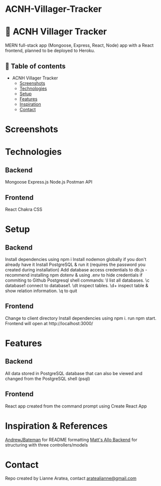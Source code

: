 # ACNH-Villager-Tracker

# 🍃 ACNH Villager Tracker 
MERN full-stack app (Mongoose, Express, React, Node) app with a React frontend, planned to be deployed to Heroku. 

## 📄 Table of contents
* ACNH Villager Tracker
  * [Screenshots](#screenshots)
  * [Technologies](#technologies)
  * [Setup](#setup)
  * [Features](#features)
  * [Inspiration](#inspiration)
  * [Contact](#contact)

# Screenshots

# Technologies
## Backend
Mongoose
Express.js 
Node.js 
Postman API 

## Frontend
React 
Chakra CSS

# Setup
## Backend
Install dependencies using npm i
Install nodemon globally if you don't already have it
Install PostgreSQL & run it (requires the password you created during installation)
Add database access credentials to db.js - recommend installing npm dotenv & using .env to hide credentials if commiting to Github
Postgresql shell commands: \l list all databases. \c database1 connect to database1. \dt inspect tables. \d+ inspect table & show relation information. \q to quit


## Frontend
Change to client directory
Install dependencies using npm i.
run npm start. Frontend will open at http://localhost:3000/


# Features 

## Backend
All data stored in PostgreSQL database that can also be viewed and changed from the PostgreSQL shell (psql)

## Frontend
React app created from the command prompt using Create React App


# Inspiration & References
[AndrewJBateman](https://github.com/AndrewJBateman/pern-stack-todo) for README formatting
[Matt's Allo Backend](https://github.com/GonczarM/Allo-BackEnd) for structuring with three controllers/models


# Contact
Repo created by Lianne Aratea, contact aratealianne@gmail.com
